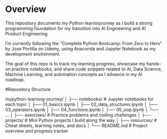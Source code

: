 # Overview
This repository documents my Python learninjourney as I build a strong programming foundation for my transition into AI Engineering and AI Product Engineering.

I’m currently following the “Complete Python Bootcamp: From Zero to Hero” by Jose Portilla on Udemy, using Anaconda and Jupyter Notebook as my development environment.

The goal of this repo is to track my learning progress, showcase my hands-on practice notebooks, and share code snippets related to AI, Data Science, Machine Learning, and automation concepts as I advance in my AI roadmap.

#Repository Structure

mypython-learning-journey/
│
├── notebooks/                  # Jupyter notebooks for each topic
│   ├── 01_basics.ipynb
│   ├── 02_data_structures.ipynb
│   ├── 03_operators.ipynb
│   ├── 04_functions.ipynb
│   ├── 05_oop.ipynb
│   └── ...
│
├── exercises/                 # Practice problems and coding challenges
│
├── projects/                  # Mini Python projects I build along the way
│
├── resources/                 # Cheat sheets, learning notes, and docs
│
└── README.md                  # Project overview and progress tracker
